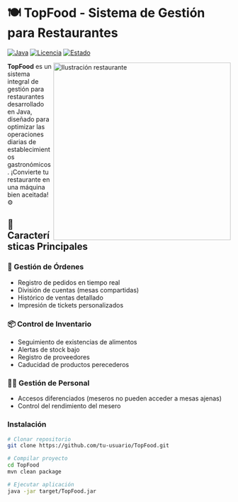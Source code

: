 # 🍽️ TopFood - Sistema de Gestión para Restaurantes

[![Java](https://img.shields.io/badge/Java-17%2B-blue.svg)](https://java.com)
[![Licencia](https://img.shields.io/badge/Licencia-MIT-green.svg)](LICENSE)
[![Estado](https://img.shields.io/badge/Estado-En%20Desarrollo-orange.svg)](https://github.com/tu-usuario/TopFood)

<img src="https://www.imagelato.com/images/article-cover-restaurant-management-software-guide-879d78a5-1024w.jpg" alt="Ilustración restaurante" width="400" align="right">

**TopFood** es un sistema integral de gestión para restaurantes desarrollado en Java, diseñado para optimizar las operaciones diarias de establecimientos gastronómicos. ¡Convierte tu restaurante en una máquina bien aceitada! ⚙️

## 🌟 Características Principales

### 🧾 Gestión de Órdenes
- Registro de pedidos en tiempo real
- División de cuentas (mesas compartidas)
- Histórico de ventas detallado
- Impresión de tickets personalizados

### 📦 Control de Inventario
- Seguimiento de existencias de alimentos
- Alertas de stock bajo
- Registro de proveedores
- Caducidad de productos perecederos

### 🧑🍳 Gestión de Personal
- Accesos diferenciados (meseros no pueden acceder a mesas ajenas)
- Control del rendimiento del mesero

### Instalación
```bash
# Clonar repositorio
git clone https://github.com/tu-usuario/TopFood.git

# Compilar proyecto
cd TopFood
mvn clean package

# Ejecutar aplicación
java -jar target/TopFood.jar
